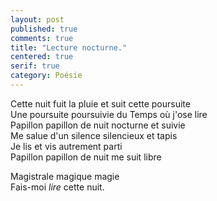 ```yaml
---
layout: post
published: true
comments: true
title: "Lecture nocturne."
centered: true
serif: true
category: Poésie
---
```

Cette nuit fuit la pluie et suit cette poursuite  
Une poursuite poursuivie du Temps où j'ose lire  
Papillon papillon de nuit nocturne et suivie  
Me salue d'un silence silencieux et tapis  
Je lis et vis autrement parti  
Papillon papillon de nuit me suit libre  

Magistrale magique magie  
Fais-moi *lire* cette nuit.
